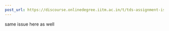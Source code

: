```yaml
---
post_url: https://discourse.onlinedegree.iitm.ac.in/t/tds-assignment-is-not-submitting/166189/18
---
```

same issue here as well